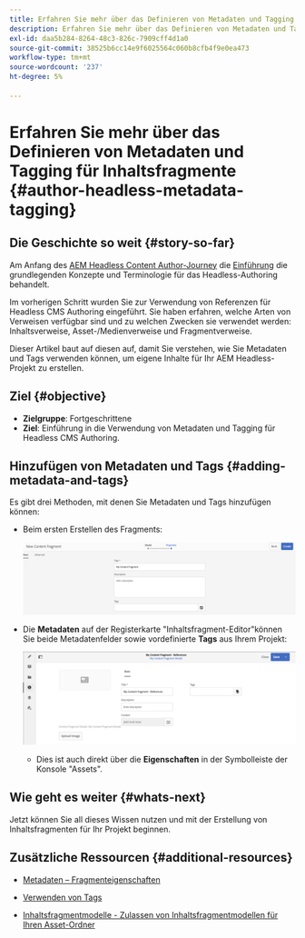 ```yaml
---
title: Erfahren Sie mehr über das Definieren von Metadaten und Tagging für Inhaltsfragmente
description: Erfahren Sie mehr über das Definieren von Metadaten und Tagging für Inhaltsfragmente
exl-id: daa5b284-8264-48c3-826c-7909cff4d1a0
source-git-commit: 38525b6cc14e9f6025564c060b8cfb4f9e0ea473
workflow-type: tm+mt
source-wordcount: '237'
ht-degree: 5%

---
```


# Erfahren Sie mehr über das Definieren von Metadaten und Tagging für Inhaltsfragmente {#author-headless-metadata-tagging}

## Die Geschichte so weit {#story-so-far}

Am Anfang des [AEM Headless Content Author-Journey](overview.md) die [Einführung](introduction.md) die grundlegenden Konzepte und Terminologie für das Headless-Authoring behandelt.

Im vorherigen Schritt wurden Sie zur Verwendung von Referenzen für Headless CMS Authoring eingeführt. Sie haben erfahren, welche Arten von Verweisen verfügbar sind und zu welchen Zwecken sie verwendet werden: Inhaltsverweise, Asset-/Medienverweise und Fragmentverweise.

Dieser Artikel baut auf diesen auf, damit Sie verstehen, wie Sie Metadaten und Tags verwenden können, um eigene Inhalte für Ihr AEM Headless-Projekt zu erstellen.

## Ziel {#objective}

* **Zielgruppe**: Fortgeschrittene
* **Ziel**: Einführung in die Verwendung von Metadaten und Tagging für Headless CMS Authoring.

## Hinzufügen von Metadaten und Tags {#adding-metadata-and-tags}

Es gibt drei Methoden, mit denen Sie Metadaten und Tags hinzufügen können:

* Beim ersten Erstellen des Fragments:

   ![Inhaltsfragment erstellen - Name angeben](/help/journey-headless/author/assets/headless-journey-author-content-fragment-03.png)

* Die **Metadaten** auf der Registerkarte &quot;Inhaltsfragment-Editor&quot;können Sie beide Metadatenfelder sowie vordefinierte **Tags** aus Ihrem Projekt:

   ![Inhaltsfragment-Editor - Metadaten](/help/journey-headless/author/assets/headless-journey-author-metadata-01.png)

   * Dies ist auch direkt über die **Eigenschaften** in der Symbolleiste der Konsole &quot;Assets&quot;.

## Wie geht es weiter {#whats-next}

Jetzt können Sie all dieses Wissen nutzen und mit der Erstellung von Inhaltsfragmenten für Ihr Projekt beginnen.

## Zusätzliche Ressourcen {#additional-resources}

* [Metadaten – Fragmenteigenschaften](/help/assets/content-fragments/content-fragments-metadata.md)

* [Verwenden von Tags](/help/sites-authoring/tags.md)

* [Inhaltsfragmentmodelle - Zulassen von Inhaltsfragmentmodellen für Ihren Asset-Ordner](/help/assets/content-fragments/content-fragments-models.md#allowing-content-fragment-models-assets-folder)
